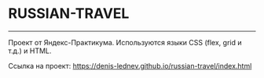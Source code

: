 # RUSSIAN-TRAVEL
--------------------

Проект от Яндекс-Практикума. 
Используются языки CSS (flex, grid и т.д.) и HTML. 

Ссылка на проект: https://denis-lednev.github.io/russian-travel/index.html